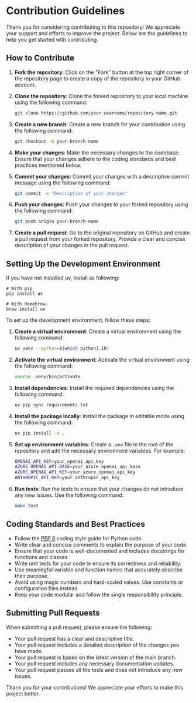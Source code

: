 # Contribution Guidelines

Thank you for considering contributing to this repository! We appreciate your support and efforts to improve the project. Below are the guidelines to help you get started with contributing.

## How to Contribute

1. **Fork the repository**: Click on the "Fork" button at the top right corner of the repository page to create a copy of the repository in your GitHub account.

2. **Clone the repository**: Clone the forked repository to your local machine using the following command:
   ```bash
   git clone https://github.com/your-username/repository-name.git
   ```

3. **Create a new branch**: Create a new branch for your contribution using the following command:
   ```bash
   git checkout -b your-branch-name
   ```

4. **Make your changes**: Make the necessary changes to the codebase. Ensure that your changes adhere to the coding standards and best practices mentioned below.

5. **Commit your changes**: Commit your changes with a descriptive commit message using the following command:
   ```bash
   git commit -m "Description of your changes"
   ```

6. **Push your changes**: Push your changes to your forked repository using the following command:
   ```bash
   git push origin your-branch-name
   ```

7. **Create a pull request**: Go to the original repository on GitHub and create a pull request from your forked repository. Provide a clear and concise description of your changes in the pull request.

## Setting Up the Development Environment

If you have not installed uv, install as following:

```
# With pip
pip install uv

# With Homebrew.
brew install uv
```

To set up the development environment, follow these steps:

1. **Create a virtual environment**: Create a virtual environment using the following command:
   ```bash
   uv venv --python=$(which python3.10)
   ```

2. **Activate the virtual environment**: Activate the virtual environment using the following command:
   ```bash
   source .venv/bin/activate
   ```

3. **Install dependencies**: Install the required dependencies using the following command:
   ```bash
   uv pip sync requirements.txt
   ```

4. **Install the package locally**: Install the package in editable mode using the following command:
   ```bash
   uv pip install -e .
   ```

5. **Set up environment variables**: Create a `.env` file in the root of the repository and add the necessary environment variables. For example:
   ```bash
   OPENAI_API_KEY=your_openai_api_key
   AZURE_OPENAI_API_BASE=your_azure_openai_api_base
   AZURE_OPENAI_API_KEY=your_azure_openai_api_key
   ANTHROPIC_API_KEY=your_anthropic_api_key
   ```

6. **Run tests**: Run the tests to ensure that your changes do not introduce any new issues. Use the following command:
   ```bash
   make test
   ```

## Coding Standards and Best Practices

- Follow the [PEP 8](https://www.python.org/dev/peps/pep-0008/) coding style guide for Python code.
- Write clear and concise comments to explain the purpose of your code.
- Ensure that your code is well-documented and includes docstrings for functions and classes.
- Write unit tests for your code to ensure its correctness and reliability.
- Use meaningful variable and function names that accurately describe their purpose.
- Avoid using magic numbers and hard-coded values. Use constants or configuration files instead.
- Keep your code modular and follow the single responsibility principle.

## Submitting Pull Requests

When submitting a pull request, please ensure the following:

- Your pull request has a clear and descriptive title.
- Your pull request includes a detailed description of the changes you have made.
- Your pull request is based on the latest version of the main branch.
- Your pull request includes any necessary documentation updates.
- Your pull request passes all the tests and does not introduce any new issues.

Thank you for your contributions! We appreciate your efforts to make this project better.
